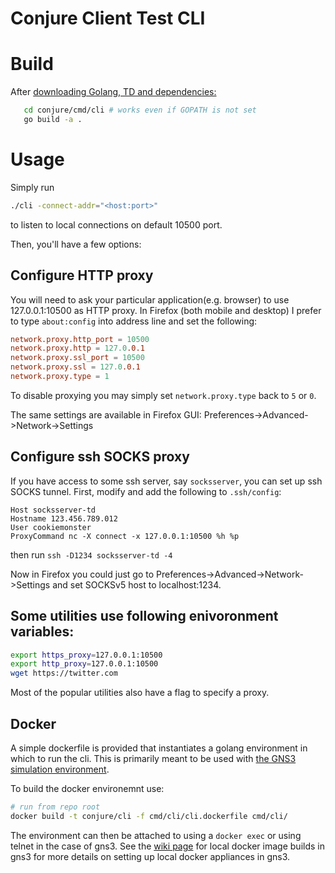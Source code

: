 # Conjure Client Test CLI

# Build
After [downloading Golang, TD and dependencies:](../README.md)

```sh
   cd conjure/cmd/cli # works even if GOPATH is not set
   go build -a .
```

# Usage

Simply run

```sh
./cli -connect-addr="<host:port>"
```

to listen to local connections on default 10500 port.

Then, you'll have a few options:

## Configure HTTP proxy

You will need to ask your particular application(e.g. browser) to use 127.0.0.1:10500 as HTTP proxy.
In Firefox (both mobile and desktop) I prefer to type ```about:config``` into address line and set the following:

```conf
network.proxy.http_port = 10500
network.proxy.http = 127.0.0.1
network.proxy.ssl_port = 10500
network.proxy.ssl = 127.0.0.1
network.proxy.type = 1
```

To disable proxying you may simply set ```network.proxy.type``` back to ```5``` or ```0```.

The same settings are available in Firefox GUI: Preferences->Advanced->Network->Settings

## Configure ssh SOCKS proxy

If you have access to some ssh server, say `socksserver`, you can set up ssh SOCKS tunnel.
First, modify and add the following to `.ssh/config`:

```ssh
Host socksserver-td
Hostname 123.456.789.012
User cookiemonster
ProxyCommand nc -X connect -x 127.0.0.1:10500 %h %p
```

then run `ssh -D1234 socksserver-td -4`

Now in Firefox you could just go to Preferences->Advanced->Network->Settings and set SOCKSv5 host to localhost:1234.

## Some utilities use following enivoronment variables:

 ```bash
export https_proxy=127.0.0.1:10500
export http_proxy=127.0.0.1:10500
wget https://twitter.com
```

Most of the popular utilities also have a flag to specify a proxy.

## Docker

A simple dockerfile is provided that instantiates a golang environment in which to
run the cli. This is primarily meant to be used with [the GNS3 simulation
environment](https://github.com/refraction-networking/conjure/wiki/GNS3-Simulation).

To build the docker environemnt use:

```sh
# run from repo root
docker build -t conjure/cli -f cmd/cli/cli.dockerfile cmd/cli/
```

The environment can then be attached to using a `docker exec` or using telnet
in the case of gns3. See the [wiki page](https://docs.gns3.com/docs/emulators/create-a-docker-container-for-gns3)
for local docker image builds in gns3 for more details on setting up local
docker appliances in gns3.
